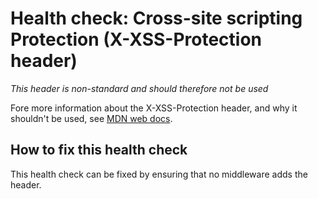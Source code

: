 # Health check: Cross-site scripting Protection (X-XSS-Protection header)

_This header is non-standard and should therefore not be used_

Fore more information about the X-XSS-Protection header, and why it shouldn't be used, see [MDN web docs](https://developer.mozilla.org/en-US/docs/Web/HTTP/Headers/X-XSS-Protection).

## How to fix this health check

This health check can be fixed by ensuring that no middleware adds the header.
